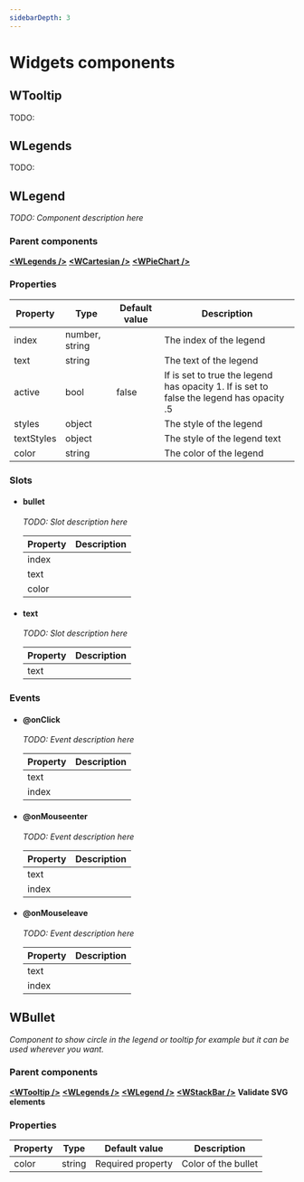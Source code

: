 ```yaml
---
sidebarDepth: 3
---
```

# Widgets components

## WTooltip

TODO:

## WLegends

TODO:

## WLegend

*TODO: Component description here*

### Parent components
**[\<WLegends />](#wlegends)**
**[\<WCartesian />](/docs/api/charts.html#wcartesian)**
**[\<WPieChart />](/docs/api/charts.html#wcartesian)**

### Properties
| Property | Type | Default value | Description |
|----------|------|---------------|-------------|
| index |  number, string | | The index of the legend |
| text |  string | | The text of the legend |
| active |  bool | false | If is set to true the legend has opacity 1. If is set to false the legend has opacity .5 |
| styles |  object | | The style of the legend |
| textStyles |  object | | The style of the legend text |
| color |  string | | The color of the legend |

### Slots

-   #### bullet

    *TODO: Slot description here*

    | Property | Description |
    |----------|-------------|
    | index | |
    | text | |
    | color | |

-   #### text

    *TODO: Slot description here*

    | Property | Description |
    |----------|-------------|
    | text | |

### Events

-   #### @onClick

    *TODO: Event description here*

    | Property | Description |
    |----------|-------------|
    | text | |
    | index | |

-   #### @onMouseenter

    *TODO: Event description here*

    | Property | Description |
    |----------|-------------|
    | text | |
    | index | |

-   #### @onMouseleave

    *TODO: Event description here*

    | Property | Description |
    |----------|-------------|
    | text | |
    | index | |

## WBullet

*Component to show circle in the legend or tooltip for example but it can be used wherever you want.*

### Parent components
**[\<WTooltip />](#wtooltip)**
**[\<WLegends />](#wlegends)**
**[\<WLegend />](#wlegend)**
**[\<WStackBar />](/docs/api/charts.html/#wstackbar)**
**Validate SVG elements**

### Properties
| Property | Type | Default value | Description |
|----------|------|---------------|-------------|
| color |  string | Required property | Color of the bullet |

